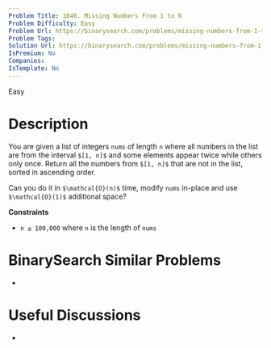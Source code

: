 ```yaml
---
Problem Title: 1046. Missing Numbers From 1 to N
Problem Difficulty: Easy
Problem Url: https://binarysearch.com/problems/missing-numbers-from-1-to-n/
Problem Tags: 
Solution Url: https://binarysearch.com/problems/missing-numbers-from-1-to-n/solutions/
IsPremium: No
Companies: 
IsTemplate: No
---
```


<span style="color: ;">Easy</span>

# Description

You are given a list of integers `nums` of length `n` where all numbers in the list are from the interval `$[1, n]$` and some elements appear twice while others only once. Return all the numbers from `$[1, n]$` that are not in the list, sorted in ascending order.

Can you do it in `$\mathcal{O}(n)$` time, modify `nums` in-place and use `$\mathcal{O}(1)$` additional space?

**Constraints**
- `n ≤ 100,000` where `n` is the length of `nums`

# BinarySearch Similar Problems

- []()

# Useful Discussions

- []()

